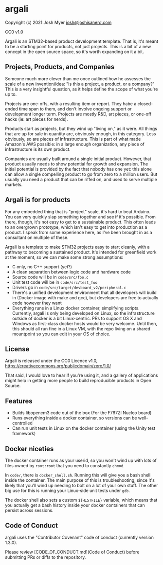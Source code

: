 # argali

Copyright (c) 2021 Josh Myer <josh@joshisanerd.com>

CC0 v1.0

Argali is an STM32-based product development template.  That is, it's
meant to be a starting point for products, not just projects.  This is
a bit of a new concept in the open source space, so it's worth
expanding on it a bit.

## Projects, Products, and Companies

Someone much more clever than me once outlined how he assesses the
scale of a new invention/idea: "Is this a project, a product, or a
company?"  This is a very insightful question, as it helps define the
scope of what you're up to.

Projects are one-offs, with a resulting item or report.  They habe a
closed-ended time span to them, and don't involve ongoing support or
development longer term.  Projects are mostly R&D, art pieces, or
one-off hacks (ie: art pieces for nerds).

Products start as projects, but they wind up "living on," as it were.
All things that are up for sale in quantity are, obviously enough, in
this category.  Less obviously, so are pieces of infrastructure.  This
is part of what made Amazon's AWS possible: in a large enough
organization, any piece of infrastructure is its own product.

Companies are usually built around a single initial product.  However,
that product usually needs to show potential for growth and expansion.
The initial potential is provided by the fact that nobody has one yet:
this alone can allow a single compelling product to go from zero to a
million users.  But usually you need a product that can be riffed on,
and used to serve multiple markets.


## Argali is for products

For any embedded thing that is "project" scale, it's hard to beat
Arduino.  You can very quickly slap something together and see if it's
possible.  From there, though, it's not easy to get to a sustainable
product.  This often leads to an overgrown prototype, which isn't easy
to get into production as a product.  I speak from some experience
here, as I've been brought in as a consultant on multiple of these.

Argali is a template to make STM32 projects easy to start cleanly,
with a pathway to becoming a sustained product.  It's intended for
greenfield work at the moment, so we can make some strong assumptions:

* C only, no C++ support (yet?)
* A clean separation between logic code and hardware code
* Source code will be in `code/src/foo.c`
* Unit test code will be in `code/src/test_foo`
* Drivers go in `code/src/target/devboard_v2/peripheral.c`
* There's a unified development environment that all developers will
  build in (Docker image with make and gcc), but developers are free
  to actually code however they want
* Everything runs in a Linux docker container, simplifying scripts.
  Currently, argali is only being developed on Linux, so the
  infrastructure outside of docker is a bit Linux-centric.  PRs to
  support OS X and Windows as first-class docker hosts would be very
  welcome.  Until then, this should all run fine in a Linux VM, with
  the repo living on a shared mountpoint so you can edit in your OS of
  choice.

## License

Argali is released under the CC0 Licence v1.0,
https://creativecommons.org/publicdomain/zero/1.0/

That said, I would love to hear if you're using it, and a gallery of
applications might help in getting more people to build reproducible
products in Open Source.


## Features

* Builds libopencm3 code out of the box (For the F767ZI Nucleo board)
* Runs everything inside a docker container, so versions can be
  well-controlled
* Can run unit tests in Linux on the docker container (using the Unity
  test framework)


## Docker niceties

The docker container runs as your userid, so you won't wind up with
lots of files owned by `root:root` that you need to constantly
`chmod`.

In `code/`, there is `docker_shell.sh`.  Running this will give you a
bash shell inside the container.  The main purpose of this is
troubleshooting, since it's likely that you'll wind up needing to bolt
on a lot of your own stuff.  The other big use for this is running
your Linux-side unit tests under `gdb`.

The docker shell also sets a custom `${HISTFILE}` variable, which
means that you actually get a bash history inside your docker
containers that can persist across sessions.

## Code of Conduct

argali uses the "Contributor Covenant" code of conduct (currently
version 1.3.0).

Please review [CODE_OF_CONDUCT.md](Code of Conduct) before submitting
PRs or diffs to the repository.

